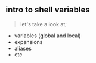 ## intro to shell variables
> let's take a look at;
- variables (global and local)
- expansions
- aliases
- etc
